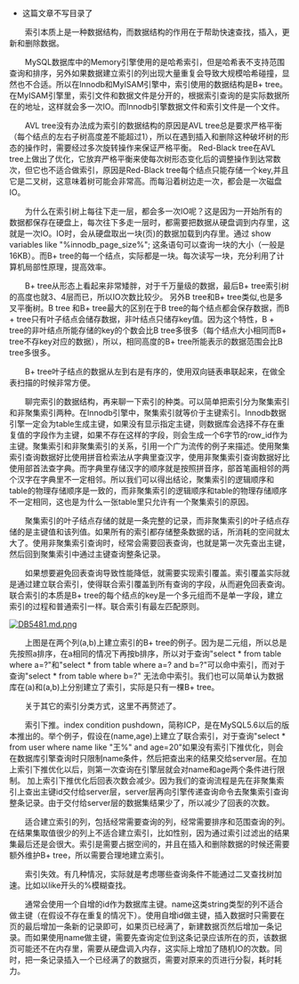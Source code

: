 
* 这篇文章不写目录了


&emsp;&emsp;索引本质上是一种数据结构，而数据结构的作用在于帮助快速查找，插入，更新和删除数据。

&emsp;&emsp;MySQL数据库中的Memory引擎使用的是哈希索引，但是哈希表不支持范围查询和排序，另外如果数据建立索引的列出现大量重复会导致大规模哈希碰撞，显然也不合适。所以在Innodb和MyISAM引擎中，索引使用的数据结构是B+ tree。在MyISAM引擎里，索引文件和数据文件是分开的，根据索引查询的是实际数据所在的地址，这样就会多一次IO。而Innodb引擎数据文件和索引文件是一个文件。

&emsp;&emsp;AVL tree没有办法成为索引的数据结构的原因是AVL tree总是要求严格平衡（每个结点的左右子树高度差不能超过1），所以在遇到插入和删除这种破坏树的形态的操作时，需要经过多次旋转操作来保证严格平衡。 Red-Black tree在AVL tree上做出了优化，它放弃严格平衡来使每次树形态变化后的调整操作到达常数次，但它也不适合做索引，原因是Red-Black tree每个结点只能存储一个key,并且它是二叉树，这意味着树可能会非常高。而每沿着树边走一次，都会是一次磁盘IO。

&emsp;&emsp;为什么在索引树上每往下走一层，都会多一次IO呢？这是因为一开始所有的数据都保存在硬盘上，每次往下多走一层时，都需要把数据从硬盘调到内存里，这就是一次IO。IO时，会从硬盘取出一块(页)的数据加载到内存里。通过 show variables like "%innodb_page_size%"; 这条语句可以查询一块的大小（一般是16KB）。而B+ tree的每一个结点，实际都是一块。每次读写一块，充分利用了计算机局部性原理，提高效率。

&emsp;&emsp;B+ tree从形态上看起来非常矮胖，对于千万量级的数据，最后B+ tree索引树的高度也就3、4层而已，所以IO次数比较少。 另外B tree和B+ tree类似,也是多叉平衡树。B tree 和B+ tree最大的区别在于B tree的每个结点都会保存数据，而B + tree只有叶子结点会储存数据，非叶结点只储存key值。因为这个特性，B + tree的非叶结点所能存储的key的个数会比B tree多很多（每个结点大小相同而B+ tree不存key对应的数据），所以，相同高度的B+ tree所能表示的数据范围会比B tree多很多。 

&emsp;&emsp;B+ tree叶子结点的数据从左到右是有序的，使用双向链表串联起来，在做全表扫描的时候非常方便。

&emsp;&emsp;聊完索引的数据结构，再来聊一下索引的种类。可以简单把索引分为聚集索引和非聚集索引两种。在Innodb引擎中，聚集索引就等价于主键索引。Innodb数据引擎一定会为table生成主键，如果没有显示指定主键，则数据库会选择不存在重复值的字段作为主键，如果不存在这样的字段，则会生成一个6字节的row_id作为主键。聚集索引和非聚集索引的关系，引用一个广为流传的例子来描述。使用聚集索引查询数据好比使用拼音检索法从字典里查汉字，使用非聚集索引查询数据好比使用部首法查字典。而字典里存储汉字的顺序就是按照拼音序，部首笔画相邻的两个汉字在字典里不一定相邻。所以我们可以得出结论，聚集索引的逻辑顺序和table的物理存储顺序是一致的，而非聚集索引的逻辑顺序和table的物理存储顺序不一定相同，这也是为什么一张table里只允许有一个聚集索引的原因。

&emsp;&emsp;聚集索引的叶子结点存储的就是一条完整的记录，而非聚集索引的叶子结点存储的是主键值和该列值。如果所有的索引都存储整条数据的话，所消耗的空间就太大了。使用非聚集索引查询时，经常会需要回表查询，也就是第一次先查出主键，然后回到聚集索引中通过主键查询整条记录。

&emsp;&emsp;如果想要避免回表查询导致性能降低，就需要实现索引覆盖。索引覆盖实际就是通过建立联合索引，使得联合索引覆盖到所有查询的字段，从而避免回表查询。联合索引的本质是B+ tree的每个结点的key是一个多元组而不是单一字段，建立索引的过程和普通索引一样。联合索引有最左匹配原则。

[![DB5481.md.png](https://s3.ax1x.com/2020/11/27/DB5481.md.png)](https://imgchr.com/i/DB5481)

&emsp;&emsp;上图是在两个列(a,b)上建立索引的B+ tree的例子。因为是二元组，所以总是先按照a排序，在a相同的情况下再按b排序，所以对于查询"select * from table where a=?"和"select * from table where a=? and b=?"可以命中索引，而对于查询"select * from table where b=?" 无法命中索引。我们也可以简单认为数据库在(a)和(a,b)上分别建立了索引，实际是只有一棵B+ tree。

&emsp;&emsp;关于其它的索引分类方式，这里不再赘述了。

&emsp;&emsp;索引下推。index condition pushdown，简称ICP，是在MySQL5.6以后的版本推出的。举个例子，假设在(name,age)上建立了联合索引，对于查询"select * from user where name like "王%" and age=20"如果没有索引下推优化，则会在数据库引擎查询时只限制name条件，然后把查出来的结果交给server层。在加上索引下推优化以后，则第一次查询在引擎层就会对name和age两个条件进行限制。 加上索引下推优化后回表次数会减少。因为我们的查询流程是先在非聚集索引上查出主键id交付给server层，server层再向引擎传递查询命令去聚集索引查询整条记录。由于交付给server层的数据集结果少了，所以减少了回表的次数。

&emsp;&emsp;适合建立索引的列，包括经常需要查询的列，经常需要排序和范围查询的列。在结果集取值很少的列上不适合建立索引，比如性别，因为通过索引过滤出的结果集最后还是会很大。索引是需要占据空间的，并且在插入和删除数据的时候还需要额外维护B+ tree，所以需要合理地建立索引。

&emsp;&emsp;索引失效。有几种情况，实际就是考虑哪些查询条件不能通过二叉查找树加速。比如以like开头的%模糊查找。

&emsp;&emsp;通常会使用一个自增的id作为数据库主键。name这类string类型的列不适合做主键（在假设不存在重复的情况下）。使用自增id做主键，插入数据时只需要在页的最后增加一条新的记录即可，如果页已经满了，新建数据页然后增加一条记录。而如果使用name做主键，需要先查询定位到这条记录应该所在的页，该数据页可能还不在内存里，需要从硬盘调入内存，这实际上增加了随机IO的次数。同时，把一条记录插入一个已经满了的数据页，需要对原来的页进行分裂，耗时耗力。